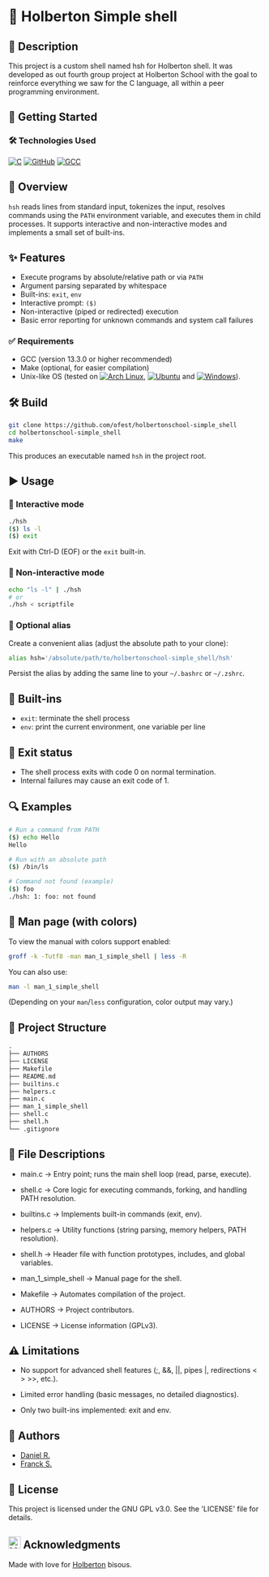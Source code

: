 # 🐚 Holberton Simple shell
## 📌 Description
This project is a custom shell named hsh for Holberton shell.
It was developed as out fourth group project at Holberton School with the goal to reinforce everything we saw for the C language, all within a peer programming environment.

## 🚀 Getting Started
### 🛠️ Technologies Used
[![C](https://img.shields.io/badge/C-00599C?logo=c&logoColor=white)](#)
[![GitHub](https://img.shields.io/badge/GitHub-%23121011.svg?logo=github&logoColor=white)](#)
[![GCC](https://img.shields.io/badge/gcc-13.3.0-blue)](#)

## 🧭 Overview
`hsh` reads lines from standard input, tokenizes the input, resolves commands using the `PATH` environment variable, and executes them in child processes. It supports interactive and non-interactive modes and implements a small set of built-ins.

## ✨ Features
- Execute programs by absolute/relative path or via `PATH`
- Argument parsing separated by whitespace
- Built-ins: `exit`, `env`
- Interactive prompt: `($) `
- Non-interactive (piped or redirected) execution
- Basic error reporting for unknown commands and system call failures

### ✅ Requirements
- GCC (version 13.3.0 or higher recommended)
- Make (optional, for easier compilation)
- Unix-like OS (tested on [![Arch Linux](https://img.shields.io/badge/Arch-1793D1?logo=arch-linux&logoColor=fff)](#), [![Ubuntu](https://img.shields.io/badge/Ubuntu-E95420?logo=ubuntu&logoColor=white)](#) and [![Windows](https://custom-icon-badges.demolab.com/badge/Windows-0078D6?logo=windows11&logoColor=white)](#)).

## 🛠️ Build
```sh
git clone https://github.com/ofest/holbertonschool-simple_shell
cd holbertonschool-simple_shell
make
```
This produces an executable named `hsh` in the project root.

## ▶️ Usage
### 💬 Interactive mode
```sh
./hsh
($) ls -l
($) exit
```
Exit with Ctrl-D (EOF) or the `exit` built-in.

### 🤖 Non-interactive mode
```sh
echo "ls -l" | ./hsh
# or
./hsh < scriptfile
```

### 🔗 Optional alias
Create a convenient alias (adjust the absolute path to your clone):
```sh
alias hsh='/absolute/path/to/holbertonschool-simple_shell/hsh'
```
Persist the alias by adding the same line to your `~/.bashrc` or `~/.zshrc`.

## 🧰 Built-ins
- `exit`: terminate the shell process
- `env`: print the current environment, one variable per line

## 🚪 Exit status
- The shell process exits with code 0 on normal termination.
- Internal failures may cause an exit code of 1.

## 🔍 Examples
```sh
# Run a command from PATH
($) echo Hello
Hello

# Run with an absolute path
($) /bin/ls

# Command not found (example)
($) foo
./hsh: 1: foo: not found
```

## 📖 Man page (with colors)
To view the manual with colors support enabled:
```sh
groff -k -Tutf8 -man man_1_simple_shell | less -R
```
You can also use:
```sh
man -l man_1_simple_shell
```
(Depending on your `man`/`less` configuration, color output may vary.)

## 📁 Project Structure
```txt
.
├── AUTHORS
├── LICENSE
├── Makefile
├── README.md
├── builtins.c
├── helpers.c
├── main.c
├── man_1_simple_shell
├── shell.c
├── shell.h
└── .gitignore
```
## 📂 File Descriptions

- main.c → Entry point; runs the main shell loop (read, parse, execute).

- shell.c → Core logic for executing commands, forking, and handling PATH resolution.

- builtins.c → Implements built-in commands (exit, env).

- helpers.c → Utility functions (string parsing, memory helpers, PATH resolution).

- shell.h → Header file with function prototypes, includes, and global variables.

- man_1_simple_shell → Manual page for the shell.

- Makefile → Automates compilation of the project.

- AUTHORS → Project contributors.

- LICENSE → License information (GPLv3).

## ⚠️ Limitations

- No support for advanced shell features (;, &&, ||, pipes |, redirections < > >>, etc.).

- Limited error handling (basic messages, no detailed diagnostics).

- Only two built-ins implemented: exit and env.

## 👥 Authors
- [Daniel R.](https://github.com/ofest)
- [Franck S.](https://github.com/Franck-dev-hub)

## 📜 License
This project is licensed under the GNU GPL v3.0. See the 'LICENSE' file for details.

## <a href="https://www.holbertonschool.com" target="_blank" rel="noopener noreferrer" style="display: inline-flex; align-items: center; gap: 6px;"><img src="https://cdn.prod.website-files.com/6105315644a26f77912a1ada/611e13a82c74407dfebd313f_semi-logo-holberton-01.svg" alt="Holberton" width="24" height="24" style="vertical-align: middle;" /></a> Acknowledgments
Made with love for [Holberton](https://www.holbertonschool.com/) bisous.
